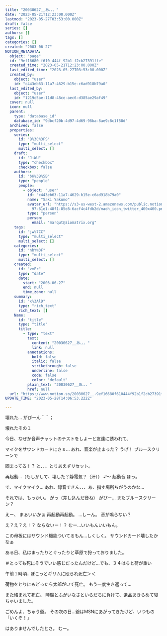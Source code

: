 ```yaml
---
title: "20030627__あ、、、"
date: "2023-05-21T12:23:00.000Z"
lastmod: "2023-05-27T03:53:00.000Z"
draft: false
series: []
authors: []
tags: []
categories: []
created: "2003-06-27"
NOTION_METADATA:
  object: "page"
  id: "9ef16680-f610-444f-92b1-f2cb27391ffe"
  created_time: "2023-05-21T12:23:00.000Z"
  last_edited_time: "2023-05-27T03:53:00.000Z"
  created_by:
    object: "user"
    id: "c443eb63-11a7-4629-b15e-c6ad918b79a0"
  last_edited_by:
    object: "user"
    id: "1219c5ae-11d8-48ce-aec6-d385ae29af49"
  cover: null
  icon: null
  parent:
    type: "database_id"
    database_id: "9dbcf20b-4d97-4d69-98ba-8ae9c8c1f58d"
  archived: false
  properties:
    series:
      id: "B%3C%3FS"
      type: "multi_select"
      multi_select: []
    draft:
      id: "JiWU"
      type: "checkbox"
      checkbox: false
    authors:
      id: "bK%3B%5B"
      type: "people"
      people:
        - object: "user"
          id: "c443eb63-11a7-4629-b15e-c6ad918b79a0"
          name: "Saki Yakumo"
          avatar_url: "https://s3-us-west-2.amazonaws.com/public.notion-static.com/3ad1c4\
            97-61e1-48f1-85e8-6acf4c4fdb2d/maoh_icon_twitter_400x400.png"
          type: "person"
          person:
            email: "marqut@ziomatrix.org"
    tags:
      id: "jw%7CC"
      type: "multi_select"
      multi_select: []
    categories:
      id: "nbY%3F"
      type: "multi_select"
      multi_select: []
    created:
      id: "vmFr"
      type: "date"
      date:
        start: "2003-06-27"
        end: null
        time_zone: null
    summary:
      id: "x%3AlD"
      type: "rich_text"
      rich_text: []
    Name:
      id: "title"
      type: "title"
      title:
        - type: "text"
          text:
            content: "20030627__あ、、、"
            link: null
          annotations:
            bold: false
            italic: false
            strikethrough: false
            underline: false
            code: false
            color: "default"
          plain_text: "20030627__あ、、、"
          href: null
  url: "https://www.notion.so/20030627__-9ef16680f610444f92b1f2cb27391ffe"
UPDATE_TIME: "2023-05-28T14:06:53.222Z"

---
```

<link rel="stylesheet" href="https://cdn.jsdelivr.net/npm/katex@0.16.2/dist/katex.min.css" integrity="sha384-bYdxxUwYipFNohQlHt0bjN/LCpueqWz13HufFEV1SUatKs1cm4L6fFgCi1jT643X" crossorigin="anonymous">


壊れた… がびーん＾＾；


壊れたその１


今日、なぜか音声チャットのテストをしよーと友達に誘われて、


マイクをサウンドカードにさｓ… あれ、音楽が止まった？ うげ！ ブルースクリーンで


固まってる！？ と、、、とりあえずリセット。


再起動…（もしかして、壊した？静電気？（汗）） ♪～ 起動音 ほっ。


で、マイクマイク… あれ、録音できん、、、あ、指す場所ちがうのかな…


それでは、もっかい。 がっ（差し込んだ音ね） がびー… またブルースクリーン？


えー、 まぁいいかぁ 再起動再起動。 …しーん。 音が鳴らない？


え？え？え！？ ならないー！？ むー…いいもんいいもん。


この母板にはサウンド機能ついてるもん…しくしく。 サウンドカード壊したかなぁ


ある日、私はまったりとぐったりと草原で狩っておりました。


＃とっても死にそうでいい感じだったんだけど…でも、３４はちと荷が重い


午前１時頃…ぼこっとギリムに殴られ死亡＞＜


荷物をとりにもどったら太郎がいて死亡。 もう一度生き返って…


また絡まれて死亡。 睡魔とふがいなさといらだちに負けて、遺品あきらめて寝ちゃいました。


ごめんよ、ちゅう爺。 その次の日…爺はMSNにあがってきたけど、いつもの「いくぞ！」


はありませんでしたとさ。 むー。

